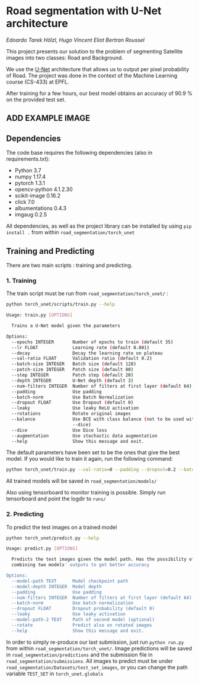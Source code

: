 # Road segmentation with U-Net architecture
_Edoardo Tarek Hölzl, Hugo Vincent Eliot Bertran Roussel_

This project presents our solution to the problem of segmenting Satellite images into two classes: Road and Background.

We use the [U-Net](https://arxiv.org/pdf/1505.04597.pdf) architecture that allows us to output per pixel probability of Road.
The project was done in the context of the Machine Learning course (CS-433) at EPFL.

After training for a few hours, our best model obtains an accuracy of 90.9 % on the provided test set.


## ADD EXAMPLE IMAGE

## Dependencies
The code base requires the following dependencies (also in requirements.txt): 

* Python 3.7
* numpy 1.17.4
* pytorch 1.3.1
* opencv-python 4.1.2.30
* scikit-image 0.16.2
* click 7.0
* albumentations 0.4.3
* imgaug 0.2.5

All dependencies, as well as the project library can be installed by using `pip install .` from within `road_segmentation/torch_unet`


## Training and Predicting
There are two main scripts : training and predicting.
### 1. Training
The train script must be run from `road_segmentation/torch_unet/` :
```bash
python torch_unet/scripts/train.py --help

Usage: train.py [OPTIONS]

  Trains a U-Net model given the parameters

Options:
  --epochs INTEGER       Number of epochs to train (default 35)
  --lr FLOAT             Learning rate (default 0.001)
  --decay                Decay the learning rate on plateau
  --val-ratio FLOAT      Validation ratio (default 0.2)
  --batch-size INTEGER   Batch size (default 128)
  --patch-size INTEGER   Patch size (default 80)
  --step INTEGER         Patch step (default 20)
  --depth INTEGER        U-Net depth (default 3)
  --num-filters INTEGER  Number of filters at first layer (default 64)
  --padding              Use padding
  --batch-norm           Use Batch Normalization
  --dropout FLOAT        Use Dropout (default 0)
  --leaky                Use leaky ReLU activation
  --rotations            Rotate original images
  --balance              Use BCE with class balance (not to be used with
                         --dice)
  --dice                 Use Dice loss
  --augmentation         Use stochastic data augmentation
  --help                 Show this message and exit.
```

The default parameters have been set to be the ones that give the best model. If you would like to train it again, run the following command:
```bash
python torch_unet/train.py --val-ratio=0 --padding --dropout=0.2 --batch-norm --rotations --augmentation --dice
```


All trained models will be saved in `road_segmentation/models/`

Also using tensorboard to monitor training is possible. Simply run tensorboard and point the logdir to `runs/`
### 2. Predicting
To predict the test images on a trained model 
```bash
python torch_unet/predict.py --help

Usage: predict.py [OPTIONS]

  Predicts the test images given the model path. Has the possibility of
  combining two models' outputs to get better accuracy

Options:
  --model-path TEXT      Model checkpoint path
  --model-depth INTEGER  Model depth
  --padding              Use padding
  --num-filters INTEGER  Number of filters at first layer (default 64)
  --batch-norm           Use batch normalization
  --dropout FLOAT        Dropout probability (default 0)
  --leaky                Use leaky activation
  --model-path-2 TEXT    Path of second model (optional)
  --rotate               Predict also on rotated images
  --help                 Show this message and exit.
```


In order to simply re-produce our last submission, just run `python run.py` from within `road_segmentation/torch_unet/`.
Image predictions will be saved in `road_segmentation/predictions` and the submission file in `road_segmentation/submissions`.
All images to predict must be under `road_segmentation/Datasets/test_set_images`, or you can change the path variable `TEST_SET` in `torch_unet.globals`
